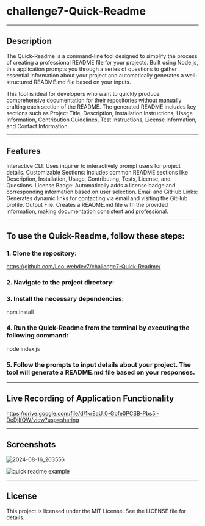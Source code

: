 
# challenge7-Quick-Readme

---

## Description

The Quick-Readme is a command-line tool designed to simplify the process of creating a professional README file for your projects. Built using Node.js, this application prompts you through a series of questions to gather essential information about your project and automatically generates a well-structured README.md file based on your inputs.

This tool is ideal for developers who want to quickly produce comprehensive documentation for their repositories without manually crafting each section of the README. The generated README includes key sections such as Project Title, Description, Installation Instructions, Usage Information, Contribution Guidelines, Test Instructions, License Information, and Contact Information.


---

## Features

Interactive CLI: Uses inquirer to interactively prompt users for project details.
Customizable Sections: Includes common README sections like Description, Installation, Usage, Contributing, Tests, License, and Questions.
License Badge: Automatically adds a license badge and corresponding information based on user selection.
Email and GitHub Links: Generates dynamic links for contacting via email and visiting the GitHub profile.
Output File: Creates a README.md file with the provided information, making documentation consistent and professional.


---


## To use the Quick-Readme, follow these steps:

### 1. Clone the repository: 

https://github.com/Leo-webdev7/challenge7-Quick-Readme/

### 2. Navigate to the project directory:

### 3. Install the necessary dependencies:

npm install

### 4. Run the Quick-Readme from the terminal by executing the following command:

node index.js

### 5. Follow the prompts to input details about your project. The tool will generate a README.md file based on your responses.

---


## Live Recording of Application Functionality

https://drive.google.com/file/d/1krEaU_0-Gbfe0PCSB-Pbs5i-DeDjlfQW/view?usp=sharing


---

## Screenshots

![2024-08-16_203556](https://github.com/user-attachments/assets/da7ff843-cac5-4364-b5ee-a09a90411fd7)

![quick readme example](https://github.com/user-attachments/assets/574470b4-4b8f-4ee0-85da-a40ca3040173)

---
## License

This project is licensed under the MIT License. See the LICENSE file for details.



